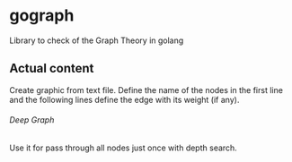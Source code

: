 # gograph

Library to check of the Graph Theory in golang

## Actual content

Create graphic from text file.
Define the name of the nodes in the first line and the following lines define the edge with its weight (if any).

###### Deep Graph
Use it for pass through all nodes just once with depth search.

